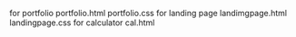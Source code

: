 for portfolio
portfolio.html
portfolio.css
for landing page
landimgpage.html
landingpage.css
for calculator
cal.html
